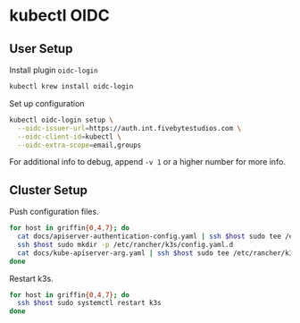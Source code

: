 # kubectl OIDC

## User Setup

Install plugin `oidc-login`

```sh
kubectl krew install oidc-login
```

Set up configuration

```sh
kubectl oidc-login setup \
  --oidc-issuer-url=https://auth.int.fivebytestudios.com \
  --oidc-client-id=kubectl \
  --oidc-extra-scope=email,groups
```

For additional info to debug, append `-v 1` or a higher number for more info.

## Cluster Setup

Push configuration files.

```sh
for host in griffin{0,4,7}; do
  cat docs/apiserver-authentication-config.yaml | ssh $host sudo tee /etc/rancher/k3s/apiserver-authentication-config.yaml
  ssh $host sudo mkdir -p /etc/rancher/k3s/config.yaml.d
  cat docs/kube-apiserver-arg.yaml | ssh $host sudo tee /etc/rancher/k3s/config.yaml.d/kube-apiserver-arg.yaml
done
```

Restart k3s.

```sh
for host in griffin{0,4,7}; do
  ssh $host sudo systemctl restart k3s
done
```
